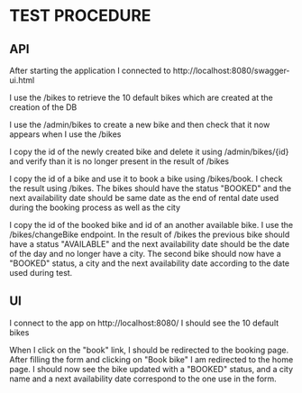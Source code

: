 # TEST PROCEDURE

## API

After starting the application
I connected to http://localhost:8080/swagger-ui.html

I use the /bikes to retrieve the 10 default bikes which are created at the creation of the DB

I use the /admin/bikes to create a new bike and then check that it now appears when I use the /bikes

I copy the id of the newly created bike and delete it using /admin/bikes/{id} and verify than it is no longer present in
the result of /bikes

I copy the id of a bike and use it to book a bike using /bikes/book. I check the result using /bikes. The bikes should 
have the status "BOOKED" and the next availability date should be same date as the end of rental date used during the 
booking process as well as the city

I copy the id of the booked bike and id of an another available bike. I use the /bikes/changeBike endpoint. In the result
of /bikes the previous bike should have a status "AVAILABLE" and the next availability date should be the date of the day and
no longer have a city. The second bike should now have a "BOOKED" status, a city and the next availability date according
to the date used during test.


## UI

I connect to the app on http://localhost:8080/
I should see the 10 default bikes

When I click on the "book" link, I should be redirected to the booking page.
After filling the form and clicking on "Book bike" I am redirected to the home page. I should now see the bike updated with
a "BOOKED" status, and a city name and a next availability date correspond to the one use in the form.


